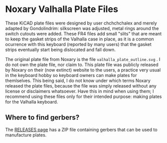 # Noxary Valhalla Plate Files

These KiCAD plate files were designed by user chchchchalex and merely adapted by Gondolindrim: silkscreen was adjusted, metal rings around the switch cutouts were added. These FR4 files add small "slits" that are meant to keep the gasket strips of the Valhalla case in place, as it is a common ocurrence with this keyboard (reported by many users) that the gasket strips eventually start being dislocated and fall down.

The original plate file from Noxary is the file `valhalla_plate_outline.svg` . I do not own the plate file, nor claim to. This plate file was publicly released by Noxary on their (now extinct) website to the users, a practice very usual in the keyboard hobby so keyboard owners can make plates for themlselves. This being said, I do not know under which terms Noxary released the plate files, because the file was simply released without any license or disclaimers whatsoever. Have this in mind when using them; I recommend using these files only for their intended purpose: making plates for the Valhalla keyboard.

## Where to find gerbers?

The [RELEASES page](https://github.com/Gondolindrim/valhalla_plate/releases) has a ZIP file containing gerbers that can be used to manufacture plates.
